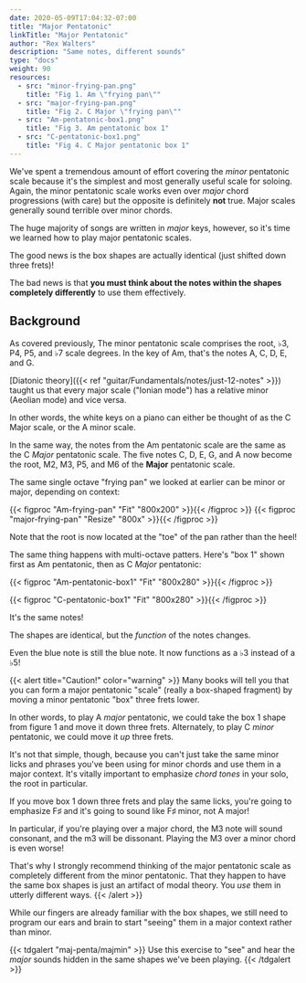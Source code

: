 ```yaml
---
date: 2020-05-09T17:04:32-07:00
title: "Major Pentatonic"
linkTitle: "Major Pentatonic"
author: "Rex Walters"
description: "Same notes, different sounds"
type: "docs"
weight: 90
resources:
  - src: "minor-frying-pan.png"
    title: "Fig 1. Am \"frying pan\""
  - src: "major-frying-pan.png"
    title: "Fig 2. C Major \"frying pan\""
  - src: "Am-pentatonic-box1.png"
    title: "Fig 3. Am pentatonic box 1"
  - src: "C-pentatonic-box1.png"
    title: "Fig 4. C Major pentatonic box 1"
---
```


We've spent a tremendous amount of effort covering the _minor_ pentatonic scale
because it's the simplest and most generally useful scale for soloing. Again,
the minor pentatonic scale works even over _major_ chord progressions (with
care) but the opposite is definitely **not** true. Major scales generally sound
terrible over minor chords.

The huge majority of songs are written in _major_ keys, however, so it's
time we learned how to play major pentatonic scales.

The good news is the box shapes are actually identical (just shifted down three
frets)!

The bad news is that **you must think about the notes within the shapes
completely differently** to use them effectively.

## Background

As covered previously, The minor pentatonic scale comprises the root, &flat;3,
P4, P5, and &flat;7 scale degrees. In the key of Am, that's the notes A, C, D, E, and G.

[Diatonic theory]({{< ref "guitar/Fundamentals/notes/just-12-notes" >}}) taught
us that every major scale ("Ionian mode") has a relative minor (Aeolian mode)
and vice versa.

In other words, the white keys on a piano can either be thought of as the C
Major scale, or the A minor scale.

In the same way, the notes from the Am pentatonic scale are the same as the C
_Major_ pentatonic scale. The five notes C, D, E, G, and A now become the root,
M2, M3, P5, and M6 of the **Major** pentatonic scale.

The same single octave "frying pan" we looked at earlier can be minor or major,
depending on context:

{{< figproc "Am-frying-pan" "Fit" "800x200" >}}{{< /figproc >}}
{{< figproc "major-frying-pan" "Resize" "800x" >}}{{< /figproc >}}

Note that the root is now located at the "toe" of the pan rather than the heel!

The same thing happens with multi-octave patters. Here's "box 1" shown first as Am pentatonic, then as C _Major_
pentatonic:

{{< figproc "Am-pentatonic-box1" "Fit" "800x280" >}}{{< /figproc >}}

{{< figproc "C-pentatonic-box1" "Fit" "800x280" >}}{{< /figproc >}}

It's the same notes!

The shapes are identical, but the _function_ of the notes changes.

Even the blue note is still the blue note. It now functions as a &flat;3 instead
of a &flat;5!

{{< alert title="Caution!" color="warning" >}}
Many books will tell you that you can form a major pentatonic "scale" (really a
box-shaped fragment) by moving a minor pentatonic "box" three frets lower.

In other words, to play A _major_ pentatonic, we could take the box 1 shape from
figure 1 and move it down three frets. Alternately, to play C _minor_
pentatonic, we could move it _up_ three frets.

It's not that simple, though, because you can't just take the same
minor licks and phrases you've been using for minor chords and use them in a
major context. It's vitally important to emphasize _chord tones_ in your solo, the
root in particular.

If you move box 1 down three frets and play the same licks, you're going to
emphasize F&sharp; and it's going to sound like F&sharp; minor, not A major!

In particular, if you're playing over a major chord, the M3 note will sound
consonant, and the m3 will be dissonant. Playing the M3 over a minor chord is
even worse!

That's why I strongly recommend thinking of the major pentatonic scale as
completely different from the minor pentatonic. That they happen to have
the same box shapes is just an artifact of modal theory. You _use_ them in
utterly different ways.
{{< /alert >}}

While our fingers are already familiar with the box shapes, we
still need to program our ears and brain to start "seeing" them
in a major context rather than minor.

{{< tdgalert "maj-penta/majmin" >}}
Use this exercise to "see" and hear the _major_ sounds hidden in the same shapes
we've been playing.
{{< /tdgalert >}}
